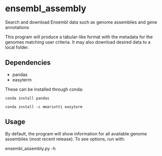 # ensembl_assembly
Search and download Ensembl data such as genome assemblies and gene annotations

This program will produce a tabular-like format with the metadata for the genomes matching user criteria.
It may also download desired data to a local folder.

## Dependencies

- pandas
- easyterm


These can be installed through conda:

```conda install pandas```

```conda install -c mmariotti easyterm```

## Usage
By default, the program will show information for all available genome assemblies (most recent release).
To see options, run with:

ensembl_assembly.py -h




